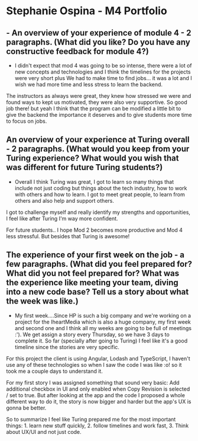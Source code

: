 # Stephanie Ospina - M4 Portfolio

## - An overview of your experience of module 4 - 2 paragraphs. (What did you like? Do you have any constructive feedback for module 4?)

- I didn't expect that mod 4 was going to be so intense, there were a lot of new concepts and technologies and I think the timelines for the projects were very short plus We had to make time to find jobs... it was a lot and I wish we had more time and less stress to learn the backend. 

The instructors as always were great, they knew how stressed we were and found ways to kept us motivated, they were also very supportive. So good job there! but yeah I think that the program can be modified a little bit to give the backend the importance it deserves and to give students more time to focus on jobs.

## An overview of your experience at Turing overall - 2 paragraphs. (What would you keep from your Turing experience? What would you wish that was different for future Turing students?)

- Overall I think Turing was great, I got to learn so many things that include not just coding but things about the tech industry, how to work with others and how to learn. I got to meet great people, to learn from others and also help and support others.

I got to challenge myself and really identify my strengths and opportunities, I feel like after Turing I'm way more confident.

For future students.. I hope Mod 2 becomes more productive and Mod 4 less stressful. But besides that Turing is awesome! 

## The experience of your first week on the job - a few paragraphs. (What did you feel prepared for? What did you not feel prepared for? What was the experience like meeting your team, diving into a new code base? Tell us a story about what the week was like.)

- My first week....Since HP is such a big company and we're working on a project for the IheartMedia which is also a huge company, my first week and second one and I think all my weeks are going to be full of meetings :'). We get assign a story every Thursday, so we have 3 days to complete it. So far (specially after going to Turing) I feel like it's a good timeline since the stories are very specific. 

For this project the client is using Angular, Lodash and TypeScript, I haven't use any of these technologies so when I saw the code I was like :o! so it took me a couple days to understand it.

For my first story I was assigned something that sound very basic: Add additional checkbox in UI and only enabled when Copy Revision is selected / set to true. But after looking at the app and the code I proposed a whole different way to do it, the story is now bigger and harder but the app's UX is gonna be better. 

So to summarize I feel like Turing prepared me for the most important things: 1. learn new stuff quickly, 2. follow timelines and work fast, 3. Think about UX/UI and not just code.  

